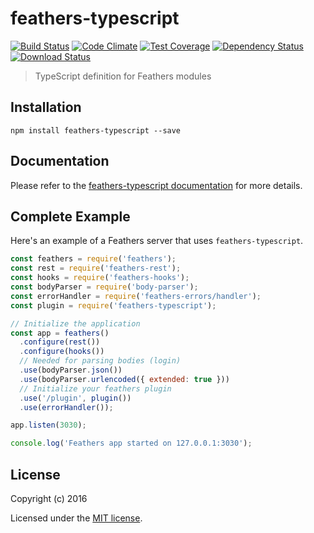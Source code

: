 # feathers-typescript

[![Build Status](https://travis-ci.org/feathersjs/feathers-typescript.png?branch=master)](https://travis-ci.org/feathersjs/feathers-typescript)
[![Code Climate](https://codeclimate.com/github/feathersjs/feathers-typescript/badges/gpa.svg)](https://codeclimate.com/github/feathersjs/feathers-typescript)
[![Test Coverage](https://codeclimate.com/github/feathersjs/feathers-typescript/badges/coverage.svg)](https://codeclimate.com/github/feathersjs/feathers-typescript/coverage)
[![Dependency Status](https://img.shields.io/david/feathersjs/feathers-typescript.svg?style=flat-square)](https://david-dm.org/feathersjs/feathers-typescript)
[![Download Status](https://img.shields.io/npm/dm/feathers-typescript.svg?style=flat-square)](https://www.npmjs.com/package/feathers-typescript)

> TypeScript definition for Feathers modules

## Installation

```
npm install feathers-typescript --save
```

## Documentation

Please refer to the [feathers-typescript documentation](http://docs.feathersjs.com/) for more details.

## Complete Example

Here's an example of a Feathers server that uses `feathers-typescript`. 

```js
const feathers = require('feathers');
const rest = require('feathers-rest');
const hooks = require('feathers-hooks');
const bodyParser = require('body-parser');
const errorHandler = require('feathers-errors/handler');
const plugin = require('feathers-typescript');

// Initialize the application
const app = feathers()
  .configure(rest())
  .configure(hooks())
  // Needed for parsing bodies (login)
  .use(bodyParser.json())
  .use(bodyParser.urlencoded({ extended: true }))
  // Initialize your feathers plugin
  .use('/plugin', plugin())
  .use(errorHandler());

app.listen(3030);

console.log('Feathers app started on 127.0.0.1:3030');
```

## License

Copyright (c) 2016

Licensed under the [MIT license](LICENSE).
